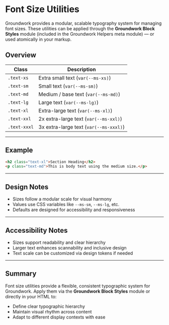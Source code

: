# Font Size Utilities

Groundwork provides a modular, scalable typography system for managing font sizes. These utilities can be applied through the **Groundwork Block Styles** module (included in the Groundwork Helpers meta module) — or used atomically in your markup.

## Overview

| Class          | Description                              |
| -------------- | ---------------------------------------- |
| `.text-xs`   | Extra small text (`var(--ms-xs)`)      |
| `.text-sm`   | Small text (`var(--ms-sm)`)            |
| `.text-md`   | Medium / base text (`var(--ms-md)`)    |
| `.text-lg`   | Large text (`var(--ms-lg)`)            |
| `.text-xl`   | Extra-large text (`var(--ms-xl)`)      |
| `.text-xxl`  | 2x extra-large text (`var(--ms-xxl)`)  |
| `.text-xxxl` | 3x extra-large text (`var(--ms-xxxl)`) |

---

## Example

```html
<h2 class="text-xl">Section Heading</h2>
<p class="text-md">This is body text using the medium size.</p>
```

---

## Design Notes

* Sizes follow a modular scale for visual harmony
* Values use CSS variables like `--ms-sm`, `--ms-lg`, etc.
* Defaults are designed for accessibility and responsiveness

---

## Accessibility Notes

* Sizes support readability and clear hierarchy
* Larger text enhances scannability and inclusive design
* Text scale can be customized via design tokens if needed

---

## Summary

Font size utilities provide a flexible, consistent typographic system for Groundwork. Apply them via the **Groundwork Block Styles** module or directly in your HTML to:

* Define clear typographic hierarchy
* Maintain visual rhythm across content
* Adapt to different display contexts with ease
